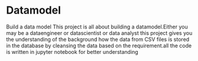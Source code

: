 # Datamodel
Build a data model
This project is all about building a datamodel.Either you may be a dataengineer or datascientist or data analyst this project gives you the understanding of
the background how the data from CSV files is stored in the database by cleansing the data based on the requirement.all the code is written in jupyter notebook for better understanding
